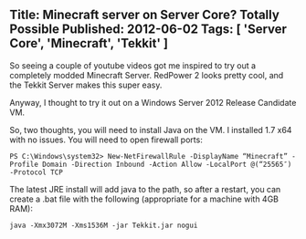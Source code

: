 Title: Minecraft server on Server Core? Totally Possible
Published: 2012-06-02
Tags: [ 'Server Core', 'Minecraft', 'Tekkit' ]
---
So seeing a couple of youtube videos got me inspired to try out a completely modded Minecraft Server. RedPower 2 looks pretty cool, and the Tekkit Server makes this super easy.

Anyway, I thought to try it out on a Windows Server 2012 Release Candidate VM.

So, two thoughts, you will need to install Java on the VM. I installed 1.7 x64 with no issues.
You will need to open firewall ports:

`PS C:\Windows\system32> New-NetFirewallRule -DisplayName “Minecraft” -Profile Domain -Direction Inbound -Action Allow -LocalPort @(“25565″) -Protocol TCP`

The latest JRE install will add java to the path, so after a restart, you can create a .bat file with the following (appropriate for a machine with 4GB RAM):

`java -Xmx3072M -Xms1536M -jar Tekkit.jar nogui`

